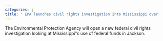 ```yaml
---
categories: j
title: " EPA launches civil rights investigation into Mississippi over Jackson water "
---
```

The Environmental Protection Agency will open a new federal civil rights investigation looking at Mississippi"s use of federal funds in Jackson.